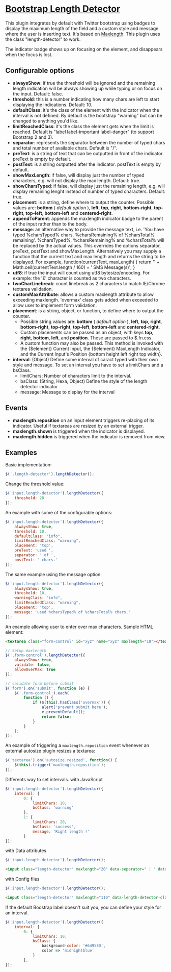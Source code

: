 # [Bootstrap Length Detector](http://github.com/clementGoachet/bootstrap-length-detector/)


This plugin integrates by default with Twitter bootstrap using badges to display the maximum length of the field and a custom style and message where the user is inserting text. It's based on [Maxlength](https://github.com/mimo84/bootstrap-maxlength/).
This plugin uses the class "length-detector" to work.

The indicator badge shows up on focusing on the element, and disappears when the focus is lost.

## Configurable options

 * **alwaysShow**: if true the threshold will be ignored and the remaining length indication will be always showing up while typing or on focus on the input. Default: false.
 * **threshold**: this is a number indicating how many chars are left to start displaying the indications. Default: 10.
 * **defaultClass**: it's the class of the element with the indicator when the interval is not defined. By default is the bootstrap "warning" but can be changed to anything you'd like.
 * **limitReachedClass**: it's the class the element gets when the limit is reached. Default is "label label-important label-danger" (to support Bootstrap 2 and 3).
 * **separator**: represents the separator between the number of typed chars and total number of available chars. Default is "/".
 * **preText**: is a string of text that can be outputted in front of the indicator. preText is empty by default.
 * **postText**: is a string outputted after the indicator. postText is empty by default.
 * **showMaxLength**: if false, will display just the number of typed characters, e.g. will not display the max length. Default: true.
 * **showCharsTyped**: if false, will display just the remaining length, e.g. will display remaining lenght instead of number of typed characters. Default: true.
 * **placement**: is a string, define where to output the counter. Possible values are: **bottom** ( *default option* ), **left**, **top**, **right**, **bottom-right**, **top-right**, **top-left**, **bottom-left** and **centered-right**.
 *  **appendToParent**: appends the maxlength indicator badge to the parent of the input rather than to the body.
 * **message**: an alternative way to provide the message text, i.e. 'You have typed %charsTyped% chars, %charsRemaining% of %charsTotal% remaining'. %charsTyped%, %charsRemaining% and %charsTotal% will be replaced by the actual values. This overrides the options separator, preText, postText and showMaxLength. Alternatively you may supply a function that the current text and max length and returns the string to be displayed. For example, function(currentText, maxLength) { return '' + Math.ceil(currentText.length / 160) + ' SMS Message(s)'; }
 * **utf8**: if true the input will count using utf8 bytesize/encoding.  For example: the '£' character is counted as two characters.
 * **twoCharLinebreak**: count linebreak as 2 characters to match IE/Chrome textarea validation.
 * **customMaxAttribute**: allows a custom maxlength attribute to allow exceeding maxlength.  'overmax' class gets added when exceeded to allow user to implement form validation.
 * **placement**: is a string, object, or function, to define where to output the counter.
   * Possible string values are: **bottom** ( *default option* ), **left**, **top**, **right**, **bottom-right**, **top-right**, **top-left**, **bottom-left** and **centered-right**.
   * Custom placements can be passed as an object, with keys **top**, **right**, **bottom**, **left**, and **position**. These are passed to $.fn.css.
   * A custom function may also be passed. This method is invoked with the {$element} Current Input, the {$element} MaxLength Indicator, and the Current Input's Position {bottom height left right top width}.
 * **interval**: (Object) Define some interval of caract typed with their own style and message. To set an interval you have to set a limitChars and a bsClass.
 	* limitChars: Number of characters limit to the interval.
 	* bsClass: (String, Hexa, Object) Define the style of the length detector indicator
 	* message: Message to display for the interval

## Events

* **maxlength.reposition** on an input element triggers re-placing of its indicator. Useful if textareas are resized by an external trigger.
* **maxlength.shown** is triggered when the indicator is displayed.
* **maxlength.hidden** is triggered when the indicator is removed from view.

## Examples

Basic implementation:
```javascript
$('.length-detector').lengthDetector();
```

Change the threshold value:
```javascript
$('input.length-detector').lengthDetector({
    threshold: 20
});
```

An example with some of the configurable options:
```javascript
$('input.length-detector').lengthDetector({
    alwaysShow: true,
    threshold: 10,
    defaultClass: "info",
    limitReachedClass: "warning",
    placement: 'top',
    preText: 'used ',
    separator: ' of ',
    postText: ' chars.'
});
```

The same example using the message option:

```javascript
$('input.length-detector').lengthDetector({
    alwaysShow: true,
    threshold: 10,
    warningClass: "info",
    limitReachedClass: "warning",
    placement: 'top',
    message: 'used %charsTyped% of %charsTotal% chars.'
});
```

An example allowing user to enter over max characters. Sample HTML element:
```html
<textarea class="form-control" id="xyz" name="xyz" maxlength="10"></textarea>
```

```javascript
// Setup maxlength
$('.form-control').lengthDetector({
	alwaysShow: true,
	validate: false,
	allowOverMax: true
});

// validate form before submit
$('form').on('submit', function (e) {
	$('.form-control').each(
		function () {
			if ($(this).hasClass('overmax')) {
				alert('prevent submit here');
				e.preventDefault();
				return false;
			}
		}
	);
});
```

An example of triggering a `maxlength.reposition` event whenever an external autosize plugin resizes a textarea:
```javascript
$('textarea').on('autosize.resized', function() {
    $(this).trigger('maxlength.reposition');
});
```

Differents way to set intervals.
with JavaScript
```javascript
$('input.length-detector').lengthDetector({
	interval: {
		0: {
			limitChars: 10,
			bsClass: 'warning'
		},
		1: {
			limitChars: 20,
			bsClass: 'success',
			message: 'Right length !'
		}
});
```

with Data attributes
```javascript
$('input.length-detector').lengthDetector();
```
```html
<input class="length-detector" maxlength="20" data-separator=" | " data-placement="bottom-right-inside"/>
```

with Config files
```javascript
$('input.length-detector').lengthDetector();
```
```html
<input class="length-detector" maxlength="110" data-length-detector-class="title"/>
```

If the default Boostrap label doesn't suit you, you can define your style for an interval.
```javascript
$('input.length-detector').lengthDetector({
	interval: {
		0: {
			limitChars: 10,
			bsClass: {
				background-color: '#6495ED',
				color => 'midnightblue'
			}
		},
});
```
